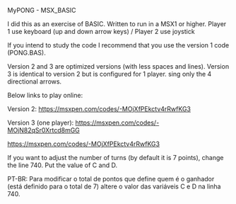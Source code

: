 MyPONG - MSX_BASIC

I did this as an exercise of BASIC.
Written to run in a MSX1 or higher. 
Player 1 use keyboard (up and down arrow keys) / Player 2 use joystick

If you intend to study the code I recommend that you use the version 1 code (PONG.BAS).

Version 2 and 3 are optimized versions (with less spaces and lines).
Version 3 is identical to version 2 but is configured for 1 player. sing only the 4 directional arrows.

Below links to play online:

Version 2:
https://msxpen.com/codes/-MOjXfPEkctv4rRwfKG3

Version 3 (one player):
https://msxpen.com/codes/-MOjN82qSr0Xrtcd8mGG

<a href="#" target="_blank" rel="noopener noreferrer">https://msxpen.com/codes/-MOjXfPEkctv4rRwfKG3</a>


If you want to adjust the number of turns (by default it is 7 points), change the line 740.  Put the value of C and D.

 PT-BR: 
Para modificar o total de pontos que define quem é o ganhador (está definido para o total de 7) altere o valor das variáveis C e D na linha 740. 
